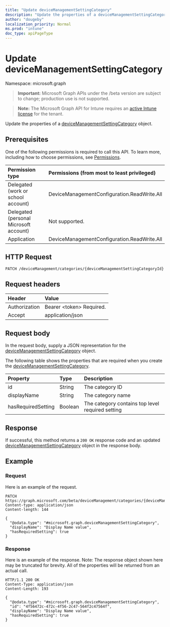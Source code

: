 ```yaml
---
title: "Update deviceManagementSettingCategory"
description: "Update the properties of a deviceManagementSettingCategory object."
author: "dougeby"
localization_priority: Normal
ms.prod: "intune"
doc_type: apiPageType
---
```


# Update deviceManagementSettingCategory

Namespace: microsoft.graph

> **Important:** Microsoft Graph APIs under the /beta version are subject to change; production use is not supported.

> **Note:** The Microsoft Graph API for Intune requires an [active Intune license](https://go.microsoft.com/fwlink/?linkid=839381) for the tenant.

Update the properties of a [deviceManagementSettingCategory](../resources/intune-deviceintent-devicemanagementsettingcategory.md) object.

## Prerequisites
One of the following permissions is required to call this API. To learn more, including how to choose permissions, see [Permissions](/graph/permissions-reference).

|Permission type|Permissions (from most to least privileged)|
|:---|:---|
|Delegated (work or school account)|DeviceManagementConfiguration.ReadWrite.All|
|Delegated (personal Microsoft account)|Not supported.|
|Application|DeviceManagementConfiguration.ReadWrite.All|

## HTTP Request
<!-- {
  "blockType": "ignored"
}
-->
``` http
PATCH /deviceManagement/categories/{deviceManagementSettingCategoryId}
```

## Request headers
|Header|Value|
|:---|:---|
|Authorization|Bearer &lt;token&gt; Required.|
|Accept|application/json|

## Request body
In the request body, supply a JSON representation for the [deviceManagementSettingCategory](../resources/intune-deviceintent-devicemanagementsettingcategory.md) object.

The following table shows the properties that are required when you create the [deviceManagementSettingCategory](../resources/intune-deviceintent-devicemanagementsettingcategory.md).

|Property|Type|Description|
|:---|:---|:---|
|id|String|The category ID|
|displayName|String|The category name|
|hasRequiredSetting|Boolean|The category contains top level required setting|



## Response
If successful, this method returns a `200 OK` response code and an updated [deviceManagementSettingCategory](../resources/intune-deviceintent-devicemanagementsettingcategory.md) object in the response body.

## Example

### Request
Here is an example of the request.
``` http
PATCH https://graph.microsoft.com/beta/deviceManagement/categories/{deviceManagementSettingCategoryId}
Content-type: application/json
Content-length: 144

{
  "@odata.type": "#microsoft.graph.deviceManagementSettingCategory",
  "displayName": "Display Name value",
  "hasRequiredSetting": true
}
```

### Response
Here is an example of the response. Note: The response object shown here may be truncated for brevity. All of the properties will be returned from an actual call.
``` http
HTTP/1.1 200 OK
Content-Type: application/json
Content-Length: 193

{
  "@odata.type": "#microsoft.graph.deviceManagementSettingCategory",
  "id": "4f56472c-472c-4f56-2c47-564f2c47564f",
  "displayName": "Display Name value",
  "hasRequiredSetting": true
}
```




